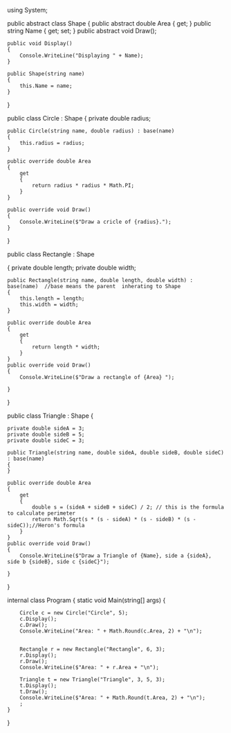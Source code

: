 using System;

public abstract class Shape
{
    public abstract double Area { get; }
    public string Name { get; set; }
    public abstract void Draw();

    public void Display()
    {
        Console.WriteLine("Displaying " + Name);
    }

    public Shape(string name)
    {
        this.Name = name;
    }
}

public class Circle : Shape
{
    private double radius;

    public Circle(string name, double radius) : base(name)
    {
        this.radius = radius;
    }

    public override double Area
    {
        get
        {
            return radius * radius * Math.PI;
        }
    }

    public override void Draw()
    {
        Console.WriteLine($"Draw a cricle of {radius}.");
    }

}

public class Rectangle : Shape

{
    private double length;
    private double width;

    public Rectangle(string name, double length, double width) : base(name)  //base means the parent  inherating to Shape
    {
        this.length = length;
        this.width = width;
    }

    public override double Area
    {
        get
        {
            return length * width;
        }
    }
    public override void Draw()
    {
        Console.WriteLine($"Draw a rectangle of {Area} ");

    }

}

public class Triangle : Shape
{

    private double sideA = 3;
    private double sideB = 5;
    private double sideC = 3;

    public Triangle(string name, double sideA, double sideB, double sideC) : base(name)
    {
    }

    public override double Area
    {
        get
        {
            double s = (sideA + sideB + sideC) / 2; // this is the formula to calculate perimeter
            return Math.Sqrt(s * (s - sideA) * (s - sideB) * (s - sideC));//Heron's formula
        }
    }
    public override void Draw()
    {
        Console.WriteLine($"Draw a Triangle of {Name}, side a {sideA}, side b {sideB}, side c {sideC}");

    }
}





internal class Program
{
    static void Main(string[] args)
    {

        Circle c = new Circle("Circle", 5);
        c.Display();
        c.Draw();
        Console.WriteLine("Area: " + Math.Round(c.Area, 2) + "\n");


        Rectangle r = new Rectangle("Rectangle", 6, 3);
        r.Display();
        r.Draw();
        Console.WriteLine($"Area: " + r.Area + "\n");

        Triangle t = new Triangle("Triangle", 3, 5, 3);
        t.Display();
        t.Draw();
        Console.WriteLine($"Area: " + Math.Round(t.Area, 2) + "\n");
        ;
    }
}
